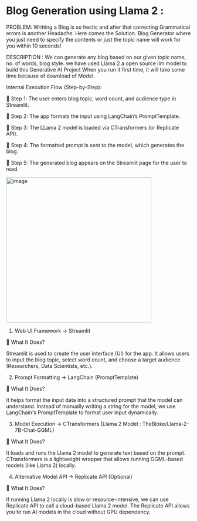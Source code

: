 # Blog Generation using Llama 2 :

PROBLEM:
Writting a Blog is so hectic and after that correcting Grammatical errors is another Headache. Here comes the Solution. Blog Generator where you just need to specify the contents or just the topic name will work for you within 10 seconds!

DESCRIPTION :
We can generate any blog based on our given topic name, no. of words, blog style. we have used Llama 2 a open source llm model to build this Generative AI Project When you run it first time, it will take some time because of download of Model.


Internal Execution Flow (Step-by-Step):  

📌 Step 1: The user enters blog topic, word count, and audience type in Streamlit.

📌 Step 2: The app formats the input using LangChain’s PromptTemplate.

📌 Step 3: The LLama 2 model is loaded via CTransformers (or Replicate API).

📌 Step 4: The formatted prompt is sent to the model, which generates the blog.

📌 Step 5: The generated blog appears on the Streamlit page for the user to read.

<img width="396" alt="image" src="https://github.com/user-attachments/assets/f43b6f62-db66-4981-9a9d-2b94df56a87d" />


1. Web UI Framework → Streamlit
   
🔹 What It Does?

Streamlit is used to create the user interface (UI) for the app.
It allows users to input the blog topic, select word count, and choose a target audience (Researchers, Data Scientists, etc.).

2. Prompt Formatting → LangChain (PromptTemplate)

🔹 What It Does?

It helps format the input data into a structured prompt that the model can understand.
Instead of manually writing a string for the model, we use LangChain's PromptTemplate to format user input dynamically.

3. Model Execution → CTransformers (Llama 2 Model : TheBloke/Llama-2-7B-Chat-GGML)
   
🔹 What It Does?

It loads and runs the Llama 2 model to generate text based on the prompt.
CTransformers is a lightweight wrapper that allows running GGML-based models (like Llama 2) locally.

 4. Alternative Model API → Replicate API (Optional)
    
🔹 What It Does?

If running Llama 2 locally is slow or resource-intensive, we can use Replicate API to call a cloud-based Llama 2 model.
The Replicate API allows you to run AI models in the cloud without GPU dependency.








